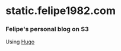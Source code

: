# static.felipe1982.com

### Felipe's personal blog on S3

Using [Hugo]

































[Hugo]:https://gohugo.io
